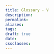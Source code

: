 ```yaml
---
title: Glossary - V
description: 
permalink: 
aliases: 
tags: 
draft: true
date: 
cssclasses:
---
```

